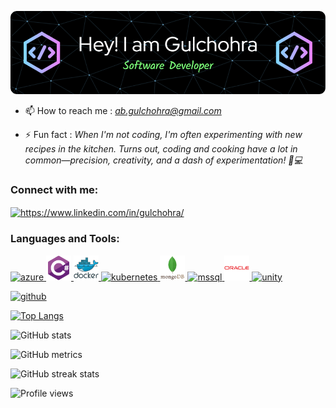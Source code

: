 ![Header](./github-header-image.png)

- 📫 How to reach me : *ab.gulchohra@gmail.com*

- ⚡ Fun fact : *When I'm not coding, I'm often experimenting with new recipes in the kitchen. Turns out, coding and cooking have a lot in common—precision, creativity, and a dash of experimentation! 🍳💻*

<h3 align="left">Connect with me:</h3>
<p align="left">
<a href="https://www.linkedin.com/in/gulchohra/" target="blank"><img align="center" src="https://raw.githubusercontent.com/rahuldkjain/github-profile-readme-generator/master/src/images/icons/Social/linked-in-alt.svg" alt="https://www.linkedin.com/in/gulchohra/" height="30" width="40" /></a>
</p>

<h3 align="left">Languages and Tools:</h3>
<p align="left"> <a href="https://azure.microsoft.com/en-in/" target="_blank" rel="noreferrer"> <img src="https://www.vectorlogo.zone/logos/microsoft_azure/microsoft_azure-icon.svg" alt="azure" width="40" height="40"/> </a> <a href="https://www.w3schools.com/cs/" target="_blank" rel="noreferrer"> <img src="https://raw.githubusercontent.com/devicons/devicon/master/icons/csharp/csharp-original.svg" alt="csharp" width="40" height="40"/> </a> <a href="https://www.docker.com/" target="_blank" rel="noreferrer"> <img src="https://raw.githubusercontent.com/devicons/devicon/master/icons/docker/docker-original-wordmark.svg" alt="docker" width="40" height="40"/> </a> <a href="https://kubernetes.io" target="_blank" rel="noreferrer"> <img src="https://www.vectorlogo.zone/logos/kubernetes/kubernetes-icon.svg" alt="kubernetes" width="40" height="40"/> </a> <a href="https://www.mongodb.com/" target="_blank" rel="noreferrer"> <img src="https://raw.githubusercontent.com/devicons/devicon/master/icons/mongodb/mongodb-original-wordmark.svg" alt="mongodb" width="40" height="40"/> </a> <a href="https://www.microsoft.com/en-us/sql-server" target="_blank" rel="noreferrer"> <img src="https://www.svgrepo.com/show/303229/microsoft-sql-server-logo.svg" alt="mssql" width="40" height="40"/> </a> <a href="https://www.oracle.com/" target="_blank" rel="noreferrer"> <img src="https://raw.githubusercontent.com/devicons/devicon/master/icons/oracle/oracle-original.svg" alt="oracle" width="40" height="40"/> </a> <a href="https://unity.com/" target="_blank" rel="noreferrer"> <img src="https://www.vectorlogo.zone/logos/unity3d/unity3d-icon.svg" alt="unity" width="40" height="40"/> </a> </p>

[<img src='https://cdn.jsdelivr.net/npm/simple-icons@3.0.1/icons/github.svg' alt='github' height='40'>](https://github.com/ab-gul)  

[![Top Langs](https://github-readme-stats.vercel.app/api/top-langs/?username=ab-gul)](https://github.com/ab-gul/github-readme-stats)

![GitHub stats](https://github-readme-stats.vercel.app/api?username=ab-gul&show_icons=true&count_private=true)  

![GitHub metrics](https://metrics.lecoq.io/ab-gul)  

![GitHub streak stats](https://github-readme-streak-stats.herokuapp.com/?user=ab-gul)  

![Profile views](https://gpvc.arturio.dev/ab-gul)
